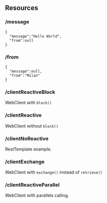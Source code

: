 ## Resources

### /message
 ```
{
   "message":"Hello World",
   "from":null
}
 ```

### /from
 ```
{
   "message":null,
   "from":"Milan"
}
 ```

### /clientReactiveBlock
WebClient with <code>block()</code>

### /clientReactive
WebClient without <code>block()</code>

### /clientNoReactive
RestTemplate example.

### /clientExchange
WebClient with <code>exchange()</code> instead of <code>retrieve()</code>

### /clientReactiveParallel
WebClient with parallels calling.